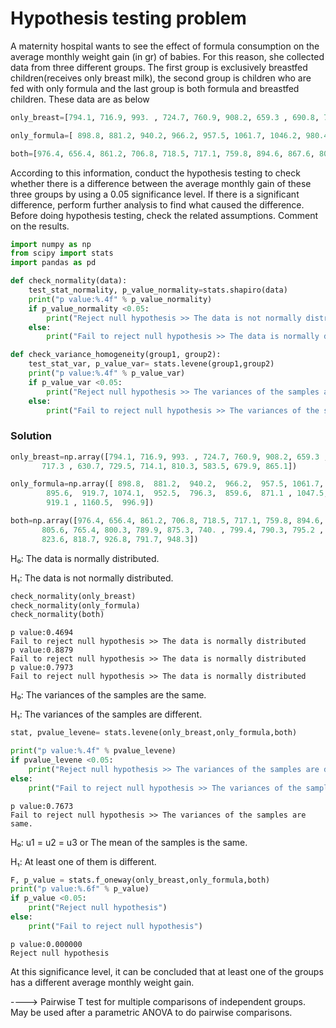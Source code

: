
# Hypothesis testing problem

A maternity hospital wants to see the effect of formula consumption on the average monthly weight gain (in gr) of babies. For this reason, she collected data from three different groups. The first group is exclusively breastfed children(receives only breast milk), the second group is children who are fed with only formula and the last group is both formula and breastfed children. These data are as below

```py
only_breast=[794.1, 716.9, 993. , 724.7, 760.9, 908.2, 659.3 , 690.8, 768.7, 717.3 , 630.7, 729.5, 714.1, 810.3, 583.5, 679.9, 865.1]

only_formula=[ 898.8, 881.2, 940.2, 966.2, 957.5, 1061.7, 1046.2, 980.4, 895.6, 919.7, 1074.1, 952.5, 796.3, 859.6, 871.1 , 1047.5, 919.1 , 1160.5, 996.9]

both=[976.4, 656.4, 861.2, 706.8, 718.5, 717.1, 759.8, 894.6, 867.6, 805.6, 765.4, 800.3, 789.9, 875.3, 740. , 799.4, 790.3, 795.2 , 823.6, 818.7, 926.8, 791.7, 948.3]
```

According to this information, conduct the hypothesis testing to check whether there is a difference between the average monthly gain of these three groups by using a 0.05 significance level. If there is a significant difference, perform further analysis to find what caused the difference. Before doing hypothesis testing, check the related assumptions. Comment on the results.


```python
import numpy as np
from scipy import stats
import pandas as pd
```


```python
def check_normality(data):
    test_stat_normality, p_value_normality=stats.shapiro(data)
    print("p value:%.4f" % p_value_normality)
    if p_value_normality <0.05:
        print("Reject null hypothesis >> The data is not normally distributed")
    else:
        print("Fail to reject null hypothesis >> The data is normally distributed")       
```


```python
def check_variance_homogeneity(group1, group2):
    test_stat_var, p_value_var= stats.levene(group1,group2)
    print("p value:%.4f" % p_value_var)
    if p_value_var <0.05:
        print("Reject null hypothesis >> The variances of the samples are different.")
    else:
        print("Fail to reject null hypothesis >> The variances of the samples are same.")

```

### Solution


```python
only_breast=np.array([794.1, 716.9, 993. , 724.7, 760.9, 908.2, 659.3 , 690.8, 768.7,
       717.3 , 630.7, 729.5, 714.1, 810.3, 583.5, 679.9, 865.1])

only_formula=np.array([ 898.8,  881.2,  940.2,  966.2,  957.5, 1061.7, 1046.2,  980.4,
        895.6,  919.7, 1074.1,  952.5,  796.3,  859.6,  871.1 , 1047.5,
        919.1 , 1160.5,  996.9])

both=np.array([976.4, 656.4, 861.2, 706.8, 718.5, 717.1, 759.8, 894.6, 867.6,
       805.6, 765.4, 800.3, 789.9, 875.3, 740. , 799.4, 790.3, 795.2 ,
       823.6, 818.7, 926.8, 791.7, 948.3])
```

H₀: The data is normally distributed.

H₁: The data is not normally distributed.


```python
check_normality(only_breast)
check_normality(only_formula)
check_normality(both)
```

    p value:0.4694
    Fail to reject null hypothesis >> The data is normally distributed
    p value:0.8879
    Fail to reject null hypothesis >> The data is normally distributed
    p value:0.7973
    Fail to reject null hypothesis >> The data is normally distributed


H₀: The variances of the samples are the same.

H₁: The variances of the samples are different.


```python
stat, pvalue_levene= stats.levene(only_breast,only_formula,both)

print("p value:%.4f" % pvalue_levene)
if pvalue_levene <0.05:
    print("Reject null hypothesis >> The variances of the samples are different.")
else:
    print("Fail to reject null hypothesis >> The variances of the samples are same.")
```

    p value:0.7673
    Fail to reject null hypothesis >> The variances of the samples are same.


H₀:  u1 = u2 = u3 or The mean of the samples is the same.

H₁: At least one of them is different.


```python
F, p_value = stats.f_oneway(only_breast,only_formula,both)
print("p value:%.6f" % p_value)
if p_value <0.05:
    print("Reject null hypothesis")
else:
    print("Fail to reject null hypothesis")
```

    p value:0.000000
    Reject null hypothesis


At this significance level, it can be concluded that at least one of the groups has a different average monthly weight gain.

----> Pairwise T test for multiple comparisons of independent groups. May be used after a parametric ANOVA to do pairwise comparisons.
